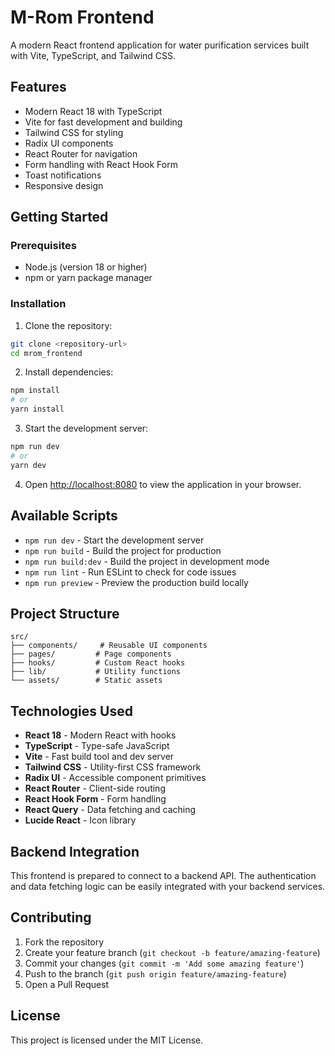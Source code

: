 # M-Rom Frontend

A modern React frontend application for water purification services built with Vite, TypeScript, and Tailwind CSS.

## Features

- Modern React 18 with TypeScript
- Vite for fast development and building
- Tailwind CSS for styling
- Radix UI components
- React Router for navigation
- Form handling with React Hook Form
- Toast notifications
- Responsive design

## Getting Started

### Prerequisites

- Node.js (version 18 or higher)
- npm or yarn package manager

### Installation

1. Clone the repository:
```bash
git clone <repository-url>
cd mrom_frontend
```

2. Install dependencies:
```bash
npm install
# or
yarn install
```

3. Start the development server:
```bash
npm run dev
# or
yarn dev
```

4. Open [http://localhost:8080](http://localhost:8080) to view the application in your browser.

## Available Scripts

- `npm run dev` - Start the development server
- `npm run build` - Build the project for production
- `npm run build:dev` - Build the project in development mode
- `npm run lint` - Run ESLint to check for code issues
- `npm run preview` - Preview the production build locally

## Project Structure

```
src/
├── components/     # Reusable UI components
├── pages/         # Page components
├── hooks/         # Custom React hooks
├── lib/           # Utility functions
└── assets/        # Static assets
```

## Technologies Used

- **React 18** - Modern React with hooks
- **TypeScript** - Type-safe JavaScript
- **Vite** - Fast build tool and dev server
- **Tailwind CSS** - Utility-first CSS framework
- **Radix UI** - Accessible component primitives
- **React Router** - Client-side routing
- **React Hook Form** - Form handling
- **React Query** - Data fetching and caching
- **Lucide React** - Icon library

## Backend Integration

This frontend is prepared to connect to a backend API. The authentication and data fetching logic can be easily integrated with your backend services.

## Contributing

1. Fork the repository
2. Create your feature branch (`git checkout -b feature/amazing-feature`)
3. Commit your changes (`git commit -m 'Add some amazing feature'`)
4. Push to the branch (`git push origin feature/amazing-feature`)
5. Open a Pull Request

## License

This project is licensed under the MIT License.
